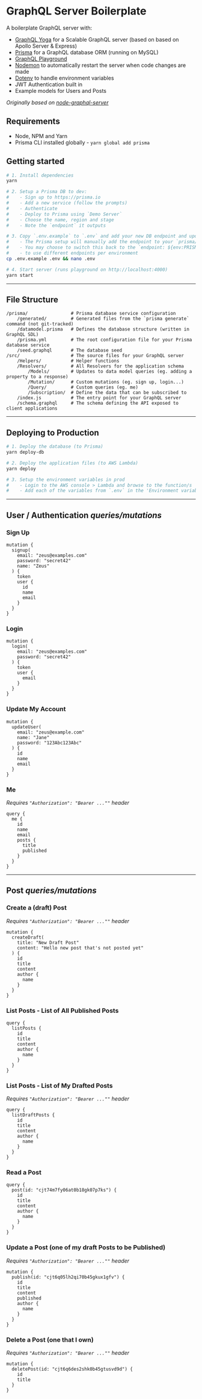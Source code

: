 # GraphQL Server Boilerplate

A boilerplate GraphQL server with:

- [GraphQL Yoga](https://github.com/prisma/graphql-yoga) for a Scalable GraphQL server (based on based on Apollo Server & Express)
- [Prisma](https://www.prisma.io/) for a GraphQL database ORM (running on MySQL)
- [GraphQL Playground](https://github.com/prisma/graphql-playground)
- [Nodemon](https://github.com/remy/nodemon) to automatically restart the server when code changes are made
- [Dotenv](https://github.com/motdotla/dotenv) to handle environment variables
- JWT Authentication built in
- Example models for Users and Posts

*Originally based on [node-graphql-server](https://github.com/graphql-boilerplates/node-graphql-server)*

## Requirements

- Node, NPM and Yarn
- Prisma CLI installed globally - `yarn global add prisma`

## Getting started

```sh
# 1. Install dependencies
yarn

# 2. Setup a Prisma DB to dev:
#    - Sign up to https://prisma.io
#    - Add a new service (follow the prompts)
#    - Authenticate
#    - Deploy to Prisma using `Demo Server`
#    - Choose the name, region and stage
#    - Note the `endpoint` it outputs

# 3. Copy `.env.example` to `.env` and add your new DB endpoint and update the keys
#    - The Prisma setup will manually add the endpoint to your `prisma/prisma.yml` file
#    - You may choose to switch this back to the `endpoint: ${env:PRISMA_ENDPOINT}` variant
#    - to use different endpoints per environment
cp .env.example .env && nano .env

# 4. Start server (runs playground on http://localhost:4000)
yarn start
```

---

## File Structure

```
/prisma/                # Prisma database service configuration
    /generated/         # Generated files from the `prisma generate` command (not git-tracked)
    /datamodel.prisma   # Defines the database structure (written in GraphQL SDL)
    /prisma.yml         # The root configuration file for your Prisma database service
    /seed.graphql       # The database seed
/src/                   # The source files for your GraphQL server
    /Helpers/           # Helper functions
    /Resolvers/         # All Resolvers for the application schema
        /Models/        # Updates to data model queries (eg. adding a property to a response)
        /Mutation/      # Custom mutations (eg. sign up, login...)
        /Query/         # Custom queries (eg. me)
        /Subscription/  # Define the data that can be subscribed to
    /index.js           # The entry point for your GraphQL server
    /schema.graphql     # The schema defining the API exposed to client applications
```

---

## Deploying to Production

```sh
# 1. Deploy the database (to Prisma)
yarn deploy-db

# 2. Deploy the application files (to AWS Lambda)
yarn deploy

# 3. Setup the environment variables in prod
#    - Login to the AWS console > Lambda and browse to the function/s
#    - Add each of the variables from `.env` in the 'Environment variables' section of each function
```

---

## User / Authentication *queries/mutations*

### Sign Up

```
mutation {
  signup(
    email: "zeus@examples.com"
    password: "secret42"
    name: "Zeus"
  ) {
    token
    user {
      id
      name
      email
    }
  }
}
```

### Login

```
mutation {
  login(
    email: "zeus@examples.com"
    password: "secret42"
  ) {
    token
    user {
      email
    }
  }
}
```

### Update My Account
```
mutation {
  updateUser(
    email: "zeus@example.com"
    name: "Jane"
    password: "123Abc123Abc"
  ) {
    id
    name
    email
  }
}
```

### Me
*Requires `"Authorization": "Bearer ...""` header*

```
query {
  me {
    id
    name
    email
    posts {
      title
      published
    }
  }
}
```

---

## Post *queries/mutations*

### **Create** a (draft) Post
*Requires `"Authorization": "Bearer ...""` header*

```
mutation {
  createDraft(
    title: "New Draft Post"
    content: "Hello new post that's not posted yet"
  ) {
    id
    title
    content
    author {
      name
    }
  }
}
```

### **List** Posts - List of All Published Posts

```
query {
  listPosts {
    id
    title
    content
    author {
      name
    }
  }
}
```

### **List** Posts - List of My Drafted Posts
*Requires `"Authorization": "Bearer ...""` header*

```
query {
  listDraftPosts {
    id
    title
    content
    author {
      name
    }
  }
}
```

### **Read** a Post

```
query {
  post(id: "cjt74m7fy06at0b18gk07p7ks") {
    id
    title
    content
    author {
      name
    }
  }
}
```

### **Update** a Post (one of my draft Posts to be Published)
*Requires `"Authorization": "Bearer ...""` header*

```
mutation {
  publish(id: "cjt6q05lh2qi70b45gkux1gfv") {
    id
    title
    content
    published
    author {
      name
    }
  }
}
```

### **Delete** a Post (one that I own)
*Requires `"Authorization": "Bearer ...""` header*

```
mutation {
  deletePost(id: "cjt6q6des2shk0b45gtusvd9d") {
    id
    title
  }
}
```
